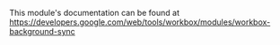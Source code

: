 This module's documentation can be found at https://developers.google.com/web/tools/workbox/modules/workbox-background-sync
